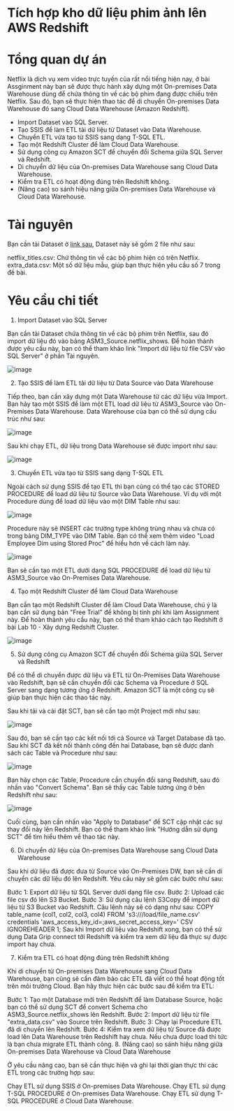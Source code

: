 # Tích hợp kho dữ liệu phim ảnh lên AWS Redshift

<h1> Tổng quan dự án </h1>

Netflix là dịch vụ xem video trực tuyến của rất nổi tiếng hiện nay, ở bài Assginment này bạn sẽ được thực hành xây dựng một On-premises Data Warehouse dùng để chứa thông tin về các bộ phim đang được chiếu trên Netflix. Sau đó, bạn sẽ thực hiện thao tác để di chuyển On-premises Data Warehouse đó sang Cloud Data Warehouse (Amazon Redshift). 

<ul>
<li>Import Dataset vào SQL Server.</li>
<li>Tạo SSIS để làm ETL tải dữ liệu từ Dataset vào Data Warehouse.</li>
<li>Chuyển ETL vừa tạo từ SSIS sang dạng T-SQL ETL.</li>
<li>Tạo một Redshift Cluster để làm Cloud Data Warehouse.</li>
<li>Sử dụng công cụ Amazon SCT để chuyển đổi Schema giữa SQL Server và Redshift.</li>
<li>Di chuyển dữ liệu của On-premises Data Warehouse sang Cloud Data Warehouse.</li>
<li>Kiểm tra ETL có hoạt động đúng trên Redshift không.</li>
<li>(Nâng cao) so sánh hiệu năng giữa On-premises Data Warehouse và Cloud Data Warehouse.</li>
</ul>

<h1> Tài nguyên </h1>

Bạn cần tải Dataset ở [link sau](https://drive.google.com/drive/folders/1qvFgXWDQE9iZW7bctwA3HJys6O89_qTR?usp=sharing), Dataset này sẽ gồm 2 file như sau:

netflix_titles.csv: Chứ thông tin về các bộ phim hiện có trên Netflix.
extra_data.csv: Một số dữ liệu mẫu, giúp bạn thực hiện yêu cầu số 7 trong đề bài.

<h1> Yêu cầu chi tiết </h1> 

1. Import Dataset vào SQL Server

Bạn cần tải Dataset chứa thông tin về các bộ phim trên Netflix, sau đó import dữ liệu đó vào bảng ASM3_Source.netflix_shows. Để hoàn thành được yêu cầu này, bạn có thể tham khảo link "Import dữ liệu từ file CSV vào SQL Server" ở phần Tài nguyên.

![image](https://github.com/QSDE2607/aws-3/assets/171625181/0c848ad2-3bd9-4c9c-b0ac-0864571a41db)


2. Tạo SSIS để làm ETL tải dữ liệu từ Data Source vào Data Warehouse

Tiếp theo, bạn cần xây dựng một Data Warehouse  từ các dữ liệu vừa Import. Bạn hãy tạo một SSIS để làm một ETL load dữ liệu từ ASM3_Source vào On-Premises Data Warehouse. Data Warehouse của bạn có thể sử dụng cấu trúc như sau:

![image](https://github.com/QSDE2607/aws-3/assets/171625181/2c2f73e0-650f-47aa-9a03-c87835820040)


Sau khi chạy ETL, dữ liệu trong Data Warehouse sẽ được import như sau:

![image](https://github.com/QSDE2607/aws-3/assets/171625181/f9442f5e-9c1a-4569-af3e-ebe3971fb733)


3. Chuyển ETL vừa tạo từ SSIS sang dạng T-SQL ETL

Ngoài cách sử dụng SSIS để tạo ETL thì bạn cũng có thể tạo các STORED PROCEDURE để load dữ liệu từ Source vào Data Warehouse. Ví dụ với một Procedure dùng để load dữ liệu vào một DIM Table như sau:

![image](https://github.com/QSDE2607/aws-3/assets/171625181/de276a3d-cc21-44fa-8121-26d3f405cbf2)


Procedure này sẽ INSERT các trường type không trùng nhau và chưa có trong bảng DIM_TYPE vào DIM Table. Bạn có thể xem thêm video "Load Employee Dim using Stored Proc" để hiểu hơn về cách làm này.

![image](https://github.com/QSDE2607/aws-3/assets/171625181/69bd3be9-2970-480f-982a-f464cfc13616)


Bạn sẽ cần tạo một ETL dưới dạng SQL PROCEDURE để load dữ liệu từ ASM3_Source vào On-Premises Data Warehouse.

4. Tạo một Redshift Cluster để làm Cloud Data Warehouse

Bạn cần tạo một Redshift Cluster để làm Cloud Data Warehouse, chú ý là bạn cần sử dụng bản "Free Trial" để không bị tính phí khi làm Assignment này. Để hoàn thành yêu cầu này, bạn có thể tham khảo cách tạo Redshift ở bài Lab 10 - Xây dựng Redshift Cluster.

![image](https://github.com/QSDE2607/aws-3/assets/171625181/dc550df0-ae95-49a1-b9f1-1a15a23c075c)


5. Sử dụng công cụ Amazon SCT để chuyển đổi Schema giữa SQL Server và Redshift

Để có thể di chuyển được dữ liệu và ETL từ On-Premises Data Warehouse vào Redshift, bạn sẽ cần chuyển đổi các Schema và Procedure ở SQL Server sang dạng tương ứng ở Redshift. Amazon SCT là một công cụ sẽ giúp bạn thực hiện các thao tác này. 

Sau khi tải và cài đặt SCT, bạn sẽ cần tạo một Project mới như sau:

![image](https://github.com/QSDE2607/aws-3/assets/171625181/f4390f80-33b8-4990-af6d-63dacaa33e74)


Sau đó, bạn sẽ cần tạo các kết nối tới cả Source và Target Database đã tạo. Sau khi SCT đã kết nối thành công đến hai Database, bạn sẽ được danh sách các Table và Procedure như sau:

![image](https://github.com/QSDE2607/aws-3/assets/171625181/35b6fa4e-2255-4309-9c5b-e9a0c2eb6d73)


Bạn hãy chọn các Table, Procedure cần chuyển đổi sang Redshift, sau đó nhấn vào "Convert Schema". Bạn sẽ thấy các Table tương ứng ở bên Redshift như sau:

![image](https://github.com/QSDE2607/aws-3/assets/171625181/d87e67f7-9907-4d98-b9c9-6f1b69f0bd25)


Cuối cùng, bạn cần nhấn vào "Apply to Database" để SCT cập nhật các sự thay đổi này lên Redshift. Bạn có thể tham khảo link "Hướng dẫn sử dụng SCT" để tìm hiểu thêm về thao tác này.

6. Di chuyển dữ liệu của On-premises Data Warehouse sang Cloud Data Warehouse

Sau khi dữ liệu đã được đưa từ Source vào On-Premises DW, bạn sẽ cần di chuyển các dữ liệu đó lên Redshift. Yêu cầu này sẽ gồm các bước như sau:

Bước 1: Export dữ liệu từ SQL Server dưới dạng file csv.
Bước 2: Upload các file csv đó lên S3 Bucket.
Bước 3: Sử dụng câu lệnh S3Copy để import dữ liệu từ S3 Bucket vào Redshift. Câu lệnh này sẽ có dạng như sau:
COPY table_name (col1, col2, col3, col4)
FROM 's3://<your-bucket-name>/load/file_name.csv'
credentials 'aws_access_key_id=<Your-Access-Key-ID>;aws_secret_access_key=<Your-Secret-Access-Key>'
CSV
IGNOREHEADER 1;
Sau khi Import dữ liệu vào Redshift xong, bạn có thể sử dụng Data Grip connect tới Redshift và kiểm tra xem dữ liệu đã thực sự được import hay chưa.

7. Kiểm tra ETL có hoạt động đúng trên Redshift không

Khi di chuyển từ  On-premises Data Warehouse sang Cloud Data Warehouse, bạn cũng sẽ cần đảm bảo các ETL đã viết có thể hoạt động tốt trên môi trường Cloud. Bạn hãy thực hiện các bước sau để kiểm tra ETL:

Bước 1: Tạo một Database mới trên Redshift để làm Database Source, hoặc bạn có thể sử dụng SCT để convert Schema cho ASM3_Source.netflix_shows lên Redshift.
Bước 2: Import dữ liệu từ file "extra_data.csv" vào Source trên Redshift.
Bước 3: Chạy lại Procedure ETL đã di chuyển lên Redshift.
Bước 4: Kiểm tra xem dữ liệu từ Source đã được load lên Data Warehouse trên Redshift hay chưa. Nếu chưa được load thì tức là bạn chưa migrate ETL thành công.
8. (Nâng cao) so sánh hiệu năng giữa On-premises Data Warehouse và Cloud Data Warehouse

Ở yêu cầu nâng cao, bạn sẽ cần thực hiện và ghi lại thời gian thực thi các ETL trong các trường hợp sau:

Chạy ETL sử dụng SSIS ở On-premises Data Warehouse.
Chạy ETL sử dụng T-SQL PROCEDURE ở On-premises Data Warehouse.
Chạy ETL sử dụng T-SQL PROCEDURE ở Cloud Data Warehouse.
